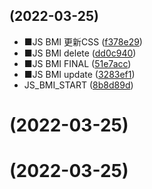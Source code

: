 ##  (2022-03-25)

*  ■JS BMI 更新CSS ([f378e29](https://github.com/chenminfan/JS_BMI/commit/f378e29))
*  ■JS BMI delete ([dd0c940](https://github.com/chenminfan/JS_BMI/commit/dd0c940))
* ■JS BMI FINAL ([51e7acc](https://github.com/chenminfan/JS_BMI/commit/51e7acc))
* ■JS BMI update ([3283ef1](https://github.com/chenminfan/JS_BMI/commit/3283ef1))
* JS_BMI_START ([8b8d89d](https://github.com/chenminfan/JS_BMI/commit/8b8d89d))



#  (2022-03-25)



#  (2022-03-25)



